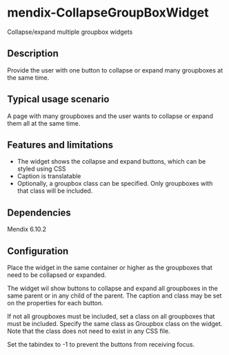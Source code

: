 mendix-CollapseGroupBoxWidget
=============================

Collapse/expand multiple groupbox widgets

## Description
Provide the user with one button to collapse or expand many groupboxes at the same time.

## Typical usage scenario
A page with many groupboxes and the user wants to collapse or expand them all at the same time.

## Features and limitations
- The widget shows the collapse and expand buttons, which can be styled using CSS
- Caption is translatable
- Optionally, a groupbox class can be specified. Only groupboxes with that class will be included. 

## Dependencies
Mendix 6.10.2

## Configuration

Place the widget in the same container or higher as the groupboxes that need to be collapsed or expanded.

The widget wil show buttons to collapse and expand all groupboxes in the same parent or in any child of the parent. The caption and class may be set on the properties for each button.

If not all groupboxes must be included, set a class on all groupboxes that must be included.
Specify the same class as Groupbox class on the widget. Note that the class does not need to exist in any CSS file. 

Set the tabindex to -1 to prevent the buttons from receiving focus.
 